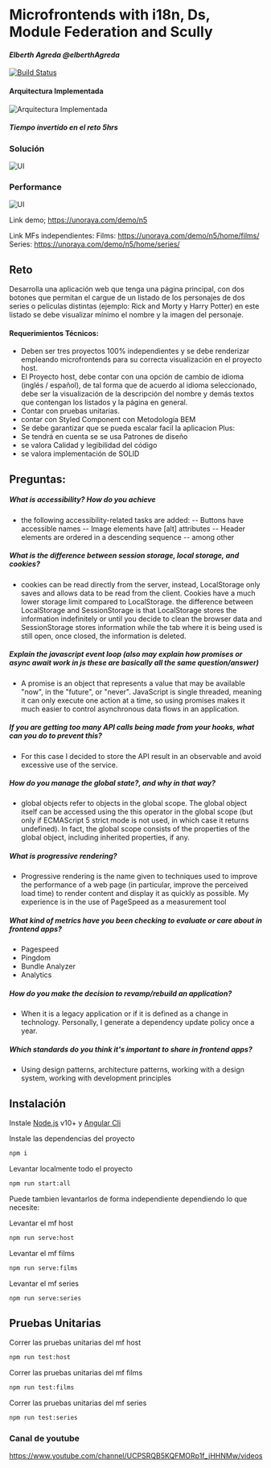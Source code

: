 # Microfrontends with i18n, Ds, Module Federation and Scully

#### _Elberth Agreda @elberthAgreda_

[![Build Status](https://travis-ci.org/joemccann/dillinger.svg?branch=master)](https://travis-ci.org/joemccann/dillinger)

#### Arquitectura Implementada

![Arquitectura Implementada](https://unoraya.com/demo/arquitectura.png)

##### Tiempo invertido en el reto 5hrs

### Solución
![UI](https://unoraya.com/demo/home.png)

### Performance
![UI](https://unoraya.com/demo/performance.png)

Link demo;
https://unoraya.com/demo/n5

Link MFs independientes:
Films: https://unoraya.com/demo/n5/home/films/
Series: https://unoraya.com/demo/n5/home/series/

## Reto

Desarrolla una aplicación web que tenga una página principal, con dos botones que permitan el cargue de un listado de los personajes de dos series o películas distintas (ejemplo: Rick and Morty y Harry Potter) en este listado se debe visualizar mínimo el nombre y la imagen del personaje.

#### Requerimientos Técnicos:

- Deben ser tres proyectos 100% independientes y se debe renderizar
  empleando microfrontends para su correcta visualización en el
  proyecto host.
- El Proyecto host, debe contar con una opción de cambio de idioma
  (inglés / español), de tal forma que de acuerdo al idioma seleccionado,
  debe ser la visualización de la descripción del nombre y demás textos
  que contengan los listados y la página en general.
- Contar con pruebas unitarias.
- contar con Styled Component con Metodología BEM
- Se debe garantizar que se pueda escalar facil la aplicacion
  Plus:
- Se tendrá en cuenta se se usa Patrones de diseño
- se valora Calidad y legibilidad del código
- se valora implementación de SOLID

## Preguntas:

##### What is accessibility? How do you achieve

- the following accessibility-related tasks are added:
  -- Buttons have accessible names
  -- Image elements have [alt] attributes
  -- Header elements are ordered in a descending sequence
  -- among other

##### What is the difference between session storage, local storage, and cookies?

- cookies can be read directly from the server, instead, LocalStorage only saves and allows data to be read from the client. Cookies have a much lower storage limit compared to LocalStorage. the difference between LocalStorage and SessionStorage is that LocalStorage stores the information indefinitely or until you decide to clean the browser data and SessionStorage stores information while the tab where it is being used is still open, once closed, the information is deleted.

##### Explain the javascript event loop (also may explain how promises or async await work in js these are basically all the same question/answer)

- A promise is an object that represents a value that may be available "now", in the "future", or "never". JavaScript is single threaded, meaning it can only execute one action at a time, so using promises makes it much easier to control asynchronous data flows in an application.

##### If you are getting too many API calls being made from your hooks, what can you do to prevent this?

- For this case I decided to store the API result in an observable and avoid excessive use of the service.

##### How do you manage the global state?, and why in that way?

- global objects refer to objects in the global scope. The global object itself can be accessed using the this operator in the global scope (but only if ECMAScript 5 strict mode is not used, in which case it returns undefined). In fact, the global scope consists of the properties of the global object, including inherited properties, if any.

##### What is progressive rendering?

- Progressive rendering is the name given to techniques used to improve the performance of a web page (in particular, improve the perceived load time) to render content and display it as quickly as possible. My experience is in the use of PageSpeed as a measurement tool

##### What kind of metrics have you been checking to evaluate or care about in frontend apps?

- Pagespeed
- Pingdom
- Bundle Analyzer
- Analytics

##### How do you make the decision to revamp/rebuild an application?

- When it is a legacy application or if it is defined as a change in technology. Personally, I generate a dependency update policy once a year.

##### Which standards do you think it's important to share in frontend apps?

- Using design patterns, architecture patterns, working with a design system, working with development principles

## Instalación

Instale [Node.js](https://nodejs.org/) v10+ y [Angular Cli](https://angular.io/cli)

Instale las dependencias del proyecto

```sh
npm i
```

Levantar localmente todo el proyecto

```sh
npm run start:all
```

Puede tambien levantarlos de forma independiente dependiendo lo que necesite:

Levantar el mf host

```sh
npm run serve:host
```

Levantar el mf films

```sh
npm run serve:films
```

Levantar el mf series

```sh
npm run serve:series
```

## Pruebas Unitarias

Correr las pruebas unitarias del mf host

```sh
npm run test:host
```

Correr las pruebas unitarias del mf films

```sh
npm run test:films
```

Correr las pruebas unitarias del mf series

```sh
npm run test:series
```

### Canal de youtube

https://www.youtube.com/channel/UCPSRQB5KQFMORp1f_jHHNMw/videos
